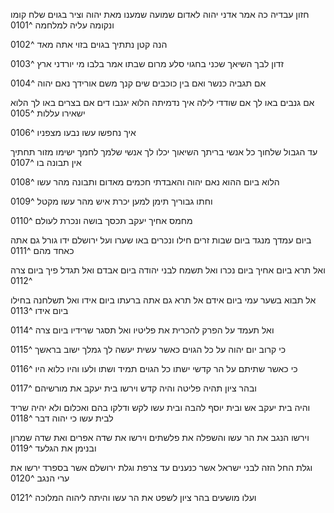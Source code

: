חזון עבדיה כה אמר אדני יהוה לאדום שמועה שמענו מאת יהוה וציר בגוים שלח קומו ונקומה עליה למלחמה ^0101

הנה קטן נתתיך בגוים בזוי אתה מאד ^0102

זדון לבך השיאך שכני בחגוי סלע מרום שבתו אמר בלבו מי יורדני ארץ ^0103

אם תגביה כנשר ואם בין כוכבים שים קנך משם אורידך נאם יהוה ^0104

אם גנבים באו לך אם שודדי לילה איך נדמיתה הלוא יגנבו דים אם בצרים באו לך הלוא ישאירו עללות ^0105

איך נחפשו עשו נבעו מצפניו ^0106

עד הגבול שלחוך כל אנשי בריתך השיאוך יכלו לך אנשי שלמך לחמך ישימו מזור תחתיך אין תבונה בו ^0107

הלוא ביום ההוא נאם יהוה והאבדתי חכמים מאדום ותבונה מהר עשו ^0108

וחתו גבוריך תימן למען יכרת איש מהר עשו מקטל ^0109

מחמס אחיך יעקב תכסך בושה ונכרת לעולם ^0110

ביום עמדך מנגד ביום שבות זרים חילו ונכרים באו שערו ועל ירושלם ידו גורל גם אתה כאחד מהם ^0111

ואל תרא ביום אחיך ביום נכרו ואל תשמח לבני יהודה ביום אבדם ואל תגדל פיך ביום צרה ^0112

אל תבוא בשער עמי ביום אידם אל תרא גם אתה ברעתו ביום אידו ואל תשלחנה בחילו ביום אידו ^0113

ואל תעמד על הפרק להכרית את פליטיו ואל תסגר שרידיו ביום צרה ^0114

כי קרוב יום יהוה על כל הגוים כאשר עשית יעשה לך גמלך ישוב בראשך ^0115

כי כאשר שתיתם על הר קדשי ישתו כל הגוים תמיד ושתו ולעו והיו כלוא היו ^0116

ובהר ציון תהיה פליטה והיה קדש וירשו בית יעקב את מורשיהם ^0117

והיה בית יעקב אש ובית יוסף להבה ובית עשו לקש ודלקו בהם ואכלום ולא יהיה שריד לבית עשו כי יהוה דבר ^0118

וירשו הנגב את הר עשו והשפלה את פלשתים וירשו את שדה אפרים ואת שדה שמרון ובנימן את הגלעד ^0119

וגלת החל הזה לבני ישראל אשר כנענים עד צרפת וגלת ירושלם אשר בספרד ירשו את ערי הנגב ^0120

ועלו מושעים בהר ציון לשפט את הר עשו והיתה ליהוה המלוכה ^0121
